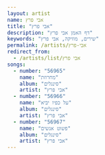 ```yaml
---
layout: artist
name: אבי פרץ
title: "אבי פרץ"
description: "דף האמן אבי פרץ"
keywords: "שירים, מוזיקה, אבי פרץ"
permalink: /artists/אבי-פרץ
redirect_from:
  - /artists/list/אבי פרץ
songs:
  - number: "56965"
    name: "מחרוזת"
    album: "סינגלים"
    artist: "אבי פרץ"
  - number: "56966"
    name: "על כפיו יביא"
    album: "סינגלים"
    artist: "אבי פרץ"
  - number: "56967"
    name: "פשוט אנשים"
    album: "סינגלים"
    artist: "אבי פרץ"
---
```

